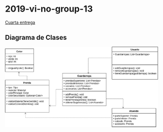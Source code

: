 # 2019-vi-no-group-13
[Cuarta entrega](https://mail-attachment.googleusercontent.com/attachment/u/0/?ui=2&ik=8cd4a57916&attid=0.1&permmsgid=msg-f:1643079179365781190&th=16cd63cee7f00ec6&view=att&disp=inline&realattid=f_jzuoudnc0&saddbat=ANGjdJ_criPdEqsf1Vs0RcQ50BRDpsV1tnPkWRsQgZ6sYwFRbRB8UMwtieDJ0pliwOVhHKDsY8qIn3AfbtYU2UBu31AfA_N-l1s-p1W2QiNtziwVmZWA17PMYgZqkYiA52fkcMY05IFDG_lBCWUb1--BjPzOjqfzEyzjSu4mt01VHuBiB9LiknCOWWwcYvmqtedI9gWK4wzzD79KKu4QC0Q4EttzBxhQiksfViQrie0pPvNC-Qm2pAe8gCru8fj16aAZ22m3UYyVWQiw07m3mxOI0RaDaosOEZ_e6w-NORUYIk_2IOgnpk-RHoPoGntMygUz4TNTj2Za-dPL_Y1HfNUju0L_zm2q7MLxi8OyWKZgTakZQXWim5wy5ASowRK8uB577182RorPjdNxYU_bdzRknRbFKeWAkK6B84OzjrFMNZa70EQd6dZxNjWTRmB2dTjPmF_-TIcCJd0YElphHkhhxL26uIGHdsLORjRLyrzJakSbgIycxd75oARwhWFIaBLXY8wJx1K93iVAuEC8oMFvszzx_Tc95fGPn6rbeQp1ejKYdFkKIoIRuXVKhg4FgipAKgztiQV6HkAyHAZKsiZwYalpjaUT0B1VhZoR6kr9y-msgPyJCn6JZy9f-aznVmKeHAi2JW6MUhSIJyBalDaipJvsHUONR3H1fbB8dA)

## Diagrama de Clases

![Alt text](QueMePongo.jpg?raw=true "Diagrama de Clases")
